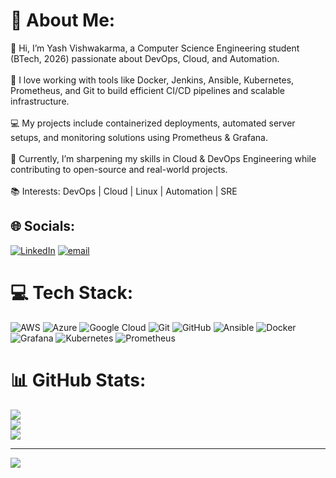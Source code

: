 # 💫 About Me:
👋 Hi, I’m Yash Vishwakarma, a Computer Science Engineering student (BTech, 2026) passionate about DevOps, Cloud, and Automation.<br><br>🚀 I love working with tools like Docker, Jenkins, Ansible, Kubernetes, Prometheus, and Git to build efficient CI/CD pipelines and scalable infrastructure.<br><br>💻 My projects include containerized deployments, automated server setups, and monitoring solutions using Prometheus & Grafana.<br><br>🌱 Currently, I’m sharpening my skills in Cloud & DevOps Engineering while contributing to open-source and real-world projects.<br><br>📚 Interests: DevOps | Cloud | Linux | Automation | SRE


## 🌐 Socials:
[![LinkedIn](https://img.shields.io/badge/LinkedIn-%230077B5.svg?logo=linkedin&logoColor=white)](https://www.linkedin.com/in/yash-vishwakarma-devops/) [![email](https://img.shields.io/badge/Email-D14836?logo=gmail&logoColor=white)](mailto:yashvishwakarma9919@gmail.com) 

# 💻 Tech Stack:
![AWS](https://img.shields.io/badge/AWS-%23FF9900.svg?style=for-the-badge&logo=amazon-aws&logoColor=white) ![Azure](https://img.shields.io/badge/azure-%230072C6.svg?style=for-the-badge&logo=microsoftazure&logoColor=white) ![Google Cloud](https://img.shields.io/badge/GoogleCloud-%234285F4.svg?style=for-the-badge&logo=google-cloud&logoColor=white) ![Git](https://img.shields.io/badge/git-%23F05033.svg?style=for-the-badge&logo=git&logoColor=white) ![GitHub](https://img.shields.io/badge/github-%23121011.svg?style=for-the-badge&logo=github&logoColor=white) ![Ansible](https://img.shields.io/badge/ansible-%231A1918.svg?style=for-the-badge&logo=ansible&logoColor=white) ![Docker](https://img.shields.io/badge/docker-%230db7ed.svg?style=for-the-badge&logo=docker&logoColor=white) ![Grafana](https://img.shields.io/badge/grafana-%23F46800.svg?style=for-the-badge&logo=grafana&logoColor=white) ![Kubernetes](https://img.shields.io/badge/kubernetes-%23326ce5.svg?style=for-the-badge&logo=kubernetes&logoColor=white) ![Prometheus](https://img.shields.io/badge/Prometheus-E6522C?style=for-the-badge&logo=Prometheus&logoColor=white)
# 📊 GitHub Stats:
![](https://github-readme-stats.vercel.app/api?username=am-yash&theme=dracula&hide_border=false&include_all_commits=false&count_private=false)<br/>
![](https://nirzak-streak-stats.vercel.app/?user=am-yash&theme=dracula&hide_border=false)<br/>
![](https://github-readme-stats.vercel.app/api/top-langs/?username=am-yash&theme=dracula&hide_border=false&include_all_commits=false&count_private=false&layout=compact)

---
[![](https://visitcount.itsvg.in/api?id=am-yash&icon=0&color=0)](https://visitcount.itsvg.in)

<!-- Proudly created with GPRM ( https://gprm.itsvg.in ) -->
